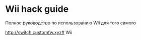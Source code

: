 # Wii hack guide
Полное руководство по использованию Wii для того самого

http://switch.customfw.xyz# Wii
